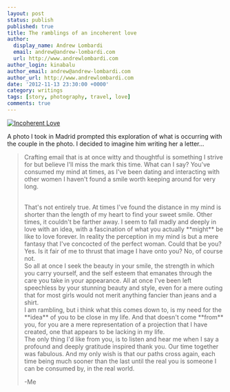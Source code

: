 ```yaml
---
layout: post
status: publish
published: true
title: The ramblings of an incoherent love
author:
  display_name: Andrew Lombardi
  email: andrew@andrew-lombardi.com
  url: http://www.andrewlombardi.com
author_login: kinabalu
author_email: andrew@andrew-lombardi.com
author_url: http://www.andrewlombardi.com
date: '2012-11-13 23:30:00 +0000'
category: writings
tags: [story, photography, travel, love]
comments: true
---
```


[![Incoherent Love](https://farm9.staticflickr.com/8480/8183099055_ce7dbeccb0.jpg)](https://www.flickr.com/photos/kinabalu/sets/72157632001211905/)

A photo I took in Madrid prompted this exploration of what is occurring
with the couple in the photo. I decided to imagine him writing her a
letter...
<!--more-->

> Crafting email that is at once witty and thoughtful is something I
> strive for but believe I'll miss the mark this time. What can I say?
> You've consumed my mind at times, as I've been dating and interacting
> with other women I haven't found a smile worth keeping around for very
> long.
> 
> <br />
> That's not entirely true. At times I've found the distance in my mind
> is shorter than the length of my heart to find your sweet smile. Other
> times, it couldn't be farther away. I seem to fall madly and deeply in
> love with an idea, with a fascination of what you actually **might**
> be like to love forever. In reality the perception in my mind is but a
> mere fantasy that I've concocted of the perfect woman. Could that be
> you? Yes. Is it fair of me to thrust that image I have onto you? No,
> of course not.
> 
> <br/>
> So all at once I seek the beauty in your smile, the strength in which
> you carry yourself, and the self esteem that emanates through the care
> you take in your appearance. All at once I've been left speechless by
> your stunning beauty and style, even for a mere outing that for most
> girls would not merit anything fancier than jeans and a shirt.
>
> <br/>
> I am rambling, but i think what this comes down to, is my need for the
> **idea** of you to be close in my life. And that doesn't come **from**
> you, for you are a mere representation of a projection that I have
> created, one that appears to be lacking in my life.
>
> <br/>
> The only thing I'd like from you, is to listen and hear me when I say
> a profound and deeply gratitude inspired thank you. Our time together
> was fabulous. And my only wish is that our paths cross again, each
> time being much sooner than the last until the real you is someone I
> can be consumed by, in the real world.
>
> -Me
>
